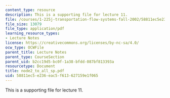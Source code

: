 ```yaml
---
content_type: resource
description: This is a supporting file for lecture 11.
file: /courses/1-225j-transportation-flow-systems-fall-2002/58811ec5e236eac5f613627159e1f065_node2_to_all_sp.pdf
file_size: 13079
file_type: application/pdf
learning_resource_types:
- Lecture Notes
license: https://creativecommons.org/licenses/by-nc-sa/4.0/
ocw_type: OCWFile
parent_title: Lecture Notes
parent_type: CourseSection
parent_uid: b2cc19d5-bc0f-1a38-bfdd-087bf813393a
resourcetype: Document
title: node2_to_all_sp.pdf
uid: 58811ec5-e236-eac5-f613-627159e1f065
---
```

This is a supporting file for lecture 11.